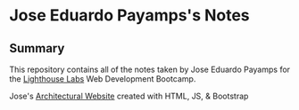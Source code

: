 # Jose Eduardo Payamps's Notes

## Summary 

This repository contains all of the notes taken by Jose Eduardo Payamps for the [Lighthouse Labs](https://www.lighthouselabs.ca/en) Web Development Bootcamp.


Jose's [Architectural Website](https://rosario-je.github.io/) created with HTML, JS, & Bootstrap 